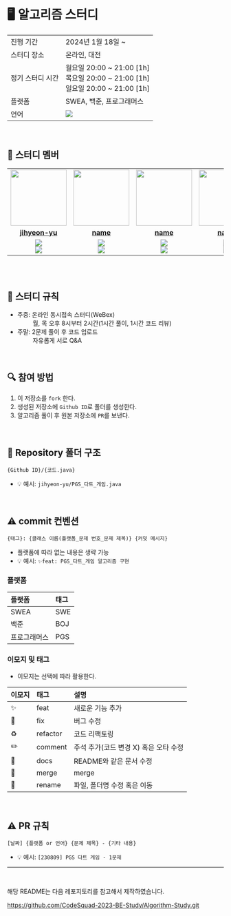 # 🖥 알고리즘 스터디

<table>
  <tr>
    <td>진행 기간</td>
    <td>2024년 1월 18일 ~</td>
  </tr>
  <tr>
    <td>스터디 장소</td>
    <td>온라인, 대전</td>
  </tr>
  <tr>
    <td>정기 스터디 시간</td>
    <td>월요일 20:00 ~ 21:00 [1h] <br> 목요일 20:00 ~ 21:00 [1h] <br> 일요일 20:00 ~ 21:00 [1h]
  </tr>
  <tr>
    <td>플랫폼</td>
    <td>SWEA, 백준, 프로그래머스</td>
  </tr>
  <tr>
    <td>언어</td>
    <td><img src="https://img.shields.io/badge/Java-007396.svg?&style=for-the-badge&logo=Java&logoColor=white"> 
  </tr>
</table>

<br/>

## 🤖 스터디 멤버

<table>
 <tr>
    <td align="center"><a href="https://github.com/jihyeon-yu"><img src="https://avatars.githubusercontent.com/jinny-l" width="130px;" alt=""></a></td>
    <td align="center"><a href=githubURL><img src="https://avatars.githubusercontent.com/HyowonSin" width="130px;" alt=""></a></td>
    <td align="center"><a href=githubURL><img src="https://avatars.githubusercontent.com/jaea-kim" width="130px;" alt=""></a></td>
    <td align="center"><a href=githubURL><img src="https://avatars.githubusercontent.com/JeonHyoChang" width="130px;" alt=""></a></td>
    <td align="center"><a href=githubURL><img src="https://avatars.githubusercontent.com/Gwonwoo-Nam" width="130px;" alt=""></a></td>
  </tr>
  <tr>
    <td align="center"><a href="https://github.com/jihyeon-yu"><b>jihyeon-yu</b></a></td>
    <td align="center"><a href=githubURL><b>name</b></a></td>
    <td align="center"><a href=githubURL><b>name</b></a></td>
    <td align="center"><a href=githubURL><b>name</b></a></td>
    <td align="center"><a href=githubURL><b>name</b></a></td>
  </tr>
  <tr> 
    <td align="center"><img src="https://img.shields.io/badge/Java-007396.svg?&style=for-the-badge&logo=Java&logoColor=white"><br/><img src="https://img.shields.io/badge/Python-3776AB?style=for-the-badge&logo=python&logoColor=white"></td>
    <td align="center"><img src="https://img.shields.io/badge/Java-007396?style=for-the-badge&logo=java&logoColor=white"><br/><img src="https://img.shields.io/badge/Python-3776AB?style=for-the-badge&logo=python&logoColor=white"></td>
    <td align="center"><img src="https://img.shields.io/badge/Java-007396?style=for-the-badge&logo=java&logoColor=white"><br/><img src="https://img.shields.io/badge/Python-3776AB?style=for-the-badge&logo=python&logoColor=white"></td>
    <td align="center"><img src="https://img.shields.io/badge/Java-007396?style=for-the-badge&logo=java&logoColor=white"><br/><img src="https://img.shields.io/badge/Python-3776AB?style=for-the-badge&logo=python&logoColor=white"></td>
    <td align="center"><img src="https://img.shields.io/badge/Java-007396?style=for-the-badge&logo=java&logoColor=white"><br/><img src="https://img.shields.io/badge/Python-3776AB?style=for-the-badge&logo=python&logoColor=white"></td>
  </tr> 
</table>

<br/>

<br/>

## 📌 스터디 규칙
- 주중: 온라인 동시접속 스터디(WeBex)<br/>
        &nbsp;&nbsp;&nbsp;&nbsp;&nbsp;&nbsp;&nbsp;&nbsp;&nbsp;월, 목 오후 8시부터 2시간(1시간 풀이, 1시간 코드 리뷰)
- 주말: 2문제 풀이 후 코드 업로드<br/> &nbsp;&nbsp;&nbsp;&nbsp;&nbsp;&nbsp;&nbsp;&nbsp;&nbsp;자유롭게 서로 Q&A
  
<br/>

## 🔍 참여 방법
1. 이 저장소를 `fork` 한다.
2. 생성된 저장소에 `Github ID`로 폴더를 생성한다.
3. 알고리즘 풀이 후 원본 저장소에 `PR`를 보낸다.

<br/>

## 📁 Repository 폴더 구조
```
{Github ID}/{코드.java}
```

- 💡 예시: `jihyeon-yu/PGS_다트_게임.java`

<br/>

## ⚠️ commit 컨벤션

```
{태그}: {클래스 이름(플랫폼_문제 번호_문제 제목)} {커밋 메시지}
```

- 플랫폼에 따라 없는 내용은 생략 가능
- 💡 예시: `✨feat: PGS_다트_게임 알고리즘 구현`

### 플랫폼

| 플랫폼    | 태그  |
|:-------|:----|
| SWEA   | SWE |
| 백준     | BOJ |
| 프로그래머스 | PGS |


### 이모지 및 태그

- 이모지는 선택에 따라 활용한다.

| 이모지 | 태그       | 설명                      |
|:----|:---------|:------------------------|
| ✨   | feat     | 새로운 기능 추가               |
| 🐛  | fix      | 버그 수정                   |
| ♻️  | refactor | 코드 리팩토링                 |
| ✏️  | comment  | 주석 추가(코드 변경 X) 혹은 오타 수정 |
| 📝  | docs     | README와 같은 문서 수정        |
| 🔀  | merge    | merge                   |
| 🚚  | rename   | 파일, 폴더명 수정 혹은 이동        |


<br/>

## ⚠️ PR 규칙

```
[날짜] {플랫폼 or 언어} {문제 제목} - {기타 내용}
```

- 💡 예시: `[230809] PGS 다트 게임 - 1문제`

---

<br/>

해당 README는 다음 레포지토리를 참고해서 제작하였습니다.

https://github.com/CodeSquad-2023-BE-Study/Algorithm-Study.git